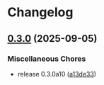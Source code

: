 # Changelog

## [0.3.0](https://github.com/b-long/opentdf-python-sdk/compare/otdf-python-v0.3.0...otdf-python-v0.3.0) (2025-09-05)


### Miscellaneous Chores

* release 0.3.0a10 ([a13de33](https://github.com/b-long/opentdf-python-sdk/commit/a13de334a7dc4baaee06cc04e83f6fdcce55a575))
